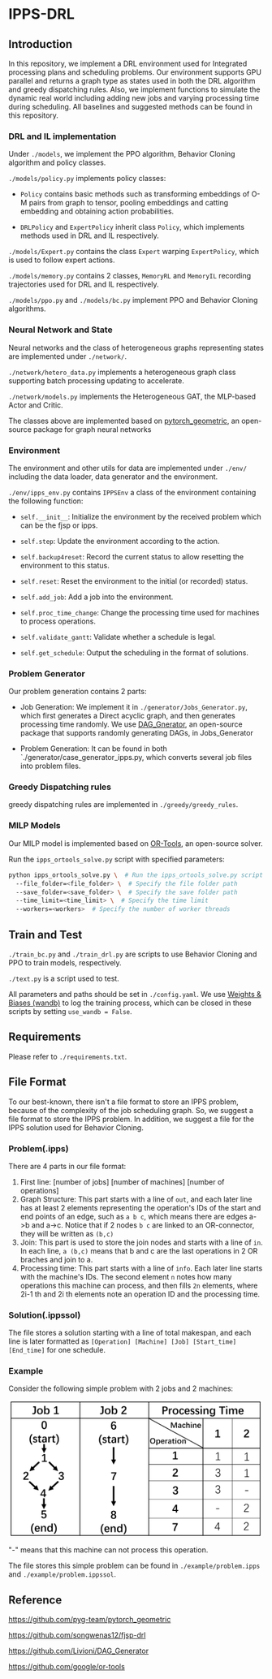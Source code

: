 # IPPS-DRL

## Introduction

In this repository, we implement a DRL environment used for Integrated processing plans and scheduling problems. Our environment supports GPU parallel and returns a graph type as states used in both the DRL algorithm and greedy dispatching rules. Also, we implement functions to simulate the dynamic real world including adding new jobs and varying processing time during scheduling. All baselines and suggested methods can be found in this repository.

### DRL and IL implementation

Under `./models`, we implement the PPO algorithm, Behavior Cloning algorithm and policy classes.

`./models/policy.py` implements policy classes:

- `Policy` contains basic methods such as transforming embeddings of O-M pairs from graph to tensor, pooling embeddings and catting embedding and obtaining action probabilities.
  
- `DRLPolicy` and `ExpertPolicy` inherit class `Policy`, which implements methods used in DRL and IL respectively.

`./models/Expert.py` contains the class `Expert` warping `ExpertPolicy`, which is used to follow expert actions.

`./models/memory.py` contains 2 classes, `MemoryRL` and `MemoryIL` recording trajectories used for DRL and IL respectively.

`./models/ppo.py` and `./models/bc.py` implement PPO and Behavior Cloning algorithms.

### Neural Network and State

Neural networks and the class of heterogeneous graphs representing states are implemented under `./network/`.

`./network/hetero_data.py` implements a heterogeneous graph class supporting batch processing updating to accelerate.

`./network/models.py` implements the Heterogeneous GAT, the MLP-based Actor and Critic.

The classes above are implemented based on [pytorch_geometric]([PyG](https://github.com/pyg-team/pytorch_geometric)), an open-source package for graph neural networks

### Environment

The environment and other utils for data are implemented under `./env/` including the data loader, data generator and the environment.

`./env/ipps_env.py` contains `IPPSEnv` a class of the environment containing the following function:

- `self.__init__`: Initialize the environment by the received problem which can be the fjsp or ipps.

- `self.step`: Update the environment according to the action.

- `self.backup4reset`: Record the current status to allow resetting the environment to this status.

- `self.reset`: Reset the environment to the initial (or recorded) status.

- `self.add_job`: Add a job into the environment.

- `self.proc_time_change`: Change the processing time used for machines to process operations.

- `self.validate_gantt`: Validate whether a schedule is legal.

- `self.get_schedule`: Output the scheduling in the format of solutions.

### Problem Generator

Our problem generation contains 2 parts:

- Job Generation: We implement it in `./generator/Jobs_Generator.py`, which first generates a Direct acyclic graph, and then generates processing time randomly. We use [DAG_Gnerator](https://github.com/Livioni/DAG_Generator), an open-source package that supports randomly generating DAGs, in Jobs_Generator
  
- Problem Generation: It can be found in both `./generator/case_generator_ipps.py, which converts several job files into problem files.

### Greedy Dispatching rules

greedy dispatching rules are implemented in `./greedy/greedy_rules`.

### MILP Models

Our MILP model is implemented based on [OR-Tools](https://github.com/google/or-tools), an open-source solver.

Run the `ipps_ortools_solve.py` script with specified parameters:

```bash
python ipps_ortools_solve.py \  # Run the ipps_ortools_solve.py script
  --file_folder=<file_folder> \  # Specify the file folder path
  --save_folder=<save_folder> \  # Specify the save folder path
  --time_limit=<time_limit> \  # Specify the time limit
  --workers=<workers>  # Specify the number of worker threads
```

## Train and Test

`./train_bc.py` and `./train_drl.py` are scripts to use Behavior Cloning and PPO to train models, respectively.

`./text.py` is a script used to test.

All parameters and paths should be set in `./config.yaml`. We use [Weights & Biases (wandb)](https://wandb.ai/) to log the training process, which can be closed in these scripts by setting `use_wandb = False`.

## Requirements

Please refer to `./requirements.txt`.

## File Format

To our best-known, there isn't a file format to store an IPPS problem, because of the complexity of the job scheduling graph. So, we suggest a file format to store the IPPS problem. In addition, we suggest a file for the IPPS solution used for Behavior Cloning.

### Problem(.ipps)

There are 4 parts in our file format:

1. First line: [number of jobs] [number of machines] [number of operations]
2. Graph Structure: This part starts with a line of `out`, and each later line has at least 2 elements representing the operation's IDs of the start and end points of an edge, such as `a b c`, which means there are edges a->b and a->c. Notice that if 2 nodes `b c` are linked to an OR-connector, they will be written as `(b,c)`
3. Join: This part is used to store the join nodes and starts with a line of `in`. In each line, `a (b,c)` means that b and c are the last operations in 2 OR braches and join to a.
4. Processing time: This part starts with a line of `info`. Each later line starts with the machine's IDs. The second element `n` notes how many operations this machine can process, and then fills `2n` elements, where 2i-1 th and 2i th elements note an operation ID and the processing time.

### Solution(.ippssol)

The file stores a solution starting with a line of total makespan, and each line is later formatted as `[Operation] [Machine] [Job] [Start_time] [End_time]` for one schedule.

### Example

Consider the following simple problem with 2 jobs and 2 machines:

<img src="example/pic/job.png" alt="Job Image" width="500" height="270">

"-" means that this machine can not process this operation.

The file stores this simple problem can be found in  `./example/problem.ipps` and `./example/problem.ippssol`.

## Reference

https://github.com/pyg-team/pytorch_geometric

https://github.com/songwenas12/fjsp-drl

https://github.com/Livioni/DAG_Generator

https://github.com/google/or-tools